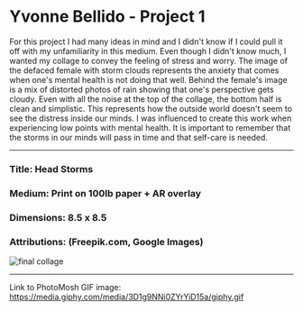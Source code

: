 # Yvonne Bellido - Project 1
For this project I had many ideas in mind and I didn't know if I could pull it off with my unfamiliarity in this medium. Even though I didn't know much, I wanted my collage to convey the feeling of stress and worry. The image of the defaced female with storm clouds represents the anxiety that comes when one's mental health is not doing that well. Behind the female's image is a mix of distorted photos of rain showing that one's perspective gets cloudy. Even with all the noise at the top of the collage, the bottom half is clean and simplistic. This represents how the outside world doesn't seem to see the distress inside our minds. I was influenced to create this work when experiencing low points with mental health. It is important to remember that the storms in our minds will pass in time and that self-care is needed.
***
### Title: Head Storms
### Medium: Print on 100Ib paper + AR overlay
### Dimensions: 8.5 x 8.5
### Attributions: (Freepik.com, Google Images)
![final collage](https://imgur.com/a/DYvS9La)
***
Link to PhotoMosh GIF image: https://media.giphy.com/media/3D1g9NNi0ZYrYiD15a/giphy.gif
